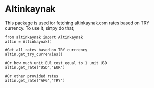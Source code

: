 # Altinkaynak

This package is used for fetching altinkaynak.com rates based on TRY currency.
To use it, simpy do that;
```
from altinkaynak import Altinkaynak
altin = Altinkaynak()

#Get all rates based on TRY currrency
altin.get_try_currencies()

#Or how much unit EUR cost equal to 1 unit USD 
altin.get_rate("USD","EUR")

#Or other provided rates
altin.get_rate("AFG","TRY")
```